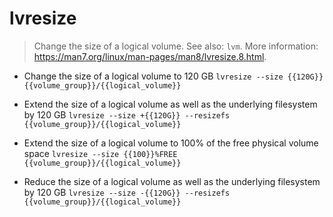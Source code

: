 # lvresize
> Change the size of a logical volume.
> See also: `lvm`.
> More information: <https://man7.org/linux/man-pages/man8/lvresize.8.html>.

- Change the size of a logical volume to 120 GB
`lvresize --size {{120G}} {{volume_group}}/{{logical_volume}}`

- Extend the size of a logical volume as well as the underlying filesystem by 120 GB
`lvresize --size +{{120G}} --resizefs {{volume_group}}/{{logical_volume}}`

- Extend the size of a logical volume to 100% of the free physical volume space
`lvresize --size {{100}}%FREE {{volume_group}}/{{logical_volume}}`

- Reduce the size of a logical volume as well as the underlying filesystem by 120 GB
`lvresize --size -{{120G}} --resizefs {{volume_group}}/{{logical_volume}}`

